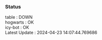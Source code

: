 ### Status


table : DOWN  
hogwarts : OK  
icy-bot : OK  
Latest Update : 2024-04-23 14:07:44.769686
